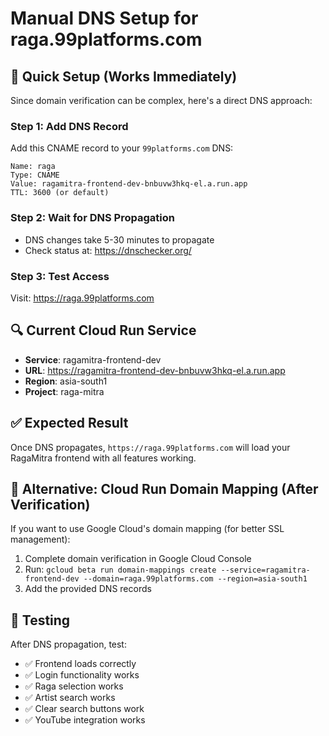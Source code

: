 # Manual DNS Setup for raga.99platforms.com

## 🚀 Quick Setup (Works Immediately)

Since domain verification can be complex, here's a direct DNS approach:

### Step 1: Add DNS Record

Add this CNAME record to your `99platforms.com` DNS:

```
Name: raga
Type: CNAME
Value: ragamitra-frontend-dev-bnbuvw3hkq-el.a.run.app
TTL: 3600 (or default)
```

### Step 2: Wait for DNS Propagation

- DNS changes take 5-30 minutes to propagate
- Check status at: https://dnschecker.org/

### Step 3: Test Access

Visit: https://raga.99platforms.com

## 🔍 Current Cloud Run Service

- **Service**: ragamitra-frontend-dev
- **URL**: https://ragamitra-frontend-dev-bnbuvw3hkq-el.a.run.app
- **Region**: asia-south1
- **Project**: raga-mitra

## ✅ Expected Result

Once DNS propagates, `https://raga.99platforms.com` will load your RagaMitra frontend with all features working.

## 🔧 Alternative: Cloud Run Domain Mapping (After Verification)

If you want to use Google Cloud's domain mapping (for better SSL management):

1. Complete domain verification in Google Cloud Console
2. Run: `gcloud beta run domain-mappings create --service=ragamitra-frontend-dev --domain=raga.99platforms.com --region=asia-south1`
3. Add the provided DNS records

## 📱 Testing

After DNS propagation, test:
- ✅ Frontend loads correctly
- ✅ Login functionality works
- ✅ Raga selection works
- ✅ Artist search works
- ✅ Clear search buttons work
- ✅ YouTube integration works
